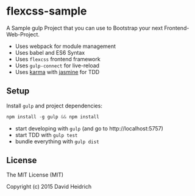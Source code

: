 # flexcss-sample

A Sample gulp Project that you can use to Bootstrap your next Frontend-Web-Project.

- Uses webpack for module management
- Uses babel and ES6 Syntax
- Uses `flexcss` frontend framework
- Uses `gulp-connect` for live-reload
- Uses [karma](http://karma-runner.github.io/0.12/index.html) with [jasmine](http://jasmine.github.io/) for TDD

## Setup

Install `gulp` and project dependencies:
``` js
npm install -g gulp && npm install
```

- start developing with `gulp` (and go to http://localhost:5757)
- start TDD with `gulp test`
- bundle everything with `gulp dist`

## License
The MIT License (MIT)

Copyright (c) 2015 David Heidrich